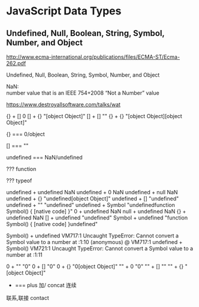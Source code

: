 # JavaScript Data Types  


## Undefined, Null, Boolean, String, Symbol, Number, and Object


http://www.ecma-international.org/publications/files/ECMA-ST/Ecma-262.pdf




Undefined, Null, Boolean, String, Symbol, Number, and Object




NaN:  
number value that is an IEEE 754+2008 “Not a Number” value





https://www.destroyallsoftware.com/talks/wat



{} + []
0
[] + {}
"[object Object]"
[] + []
""
{} + {}
"[object Object][object Object]"




{} === 0/object

[] === ""

undefined === NaN/undefined

??? function

??? typeof 









undefined + undefined
NaN
undefined + 0
NaN
undefined + null
NaN
undefined + {}
"undefined[object Object]"
undefined + []
"undefined"
undefined + ""
"undefined"
undefined + Symbol
"undefinedfunction Symbol() { [native code] }"
0 + undefined
NaN
null + undefined
NaN
{} + undefined
NaN
[] + undefined
"undefined"
Symbol + undefined
"function Symbol() { [native code] }undefined"



Symbol() + undefined
VM717:1 Uncaught TypeError: Cannot convert a Symbol value to a number
    at <anonymous>:1:10
(anonymous) @ VM717:1
undefined + Symbol()
VM721:1 Uncaught TypeError: Cannot convert a Symbol value to a number
    at <anonymous>:1:11


0 + ""
"0"
0 + []
"0"
0 + {}
"0[object Object]"
"" + 0
"0"
"" + []
""
"" + {}
"[object Object]"




+ === plus 加/ concat 连续


联系,联接 contact




















